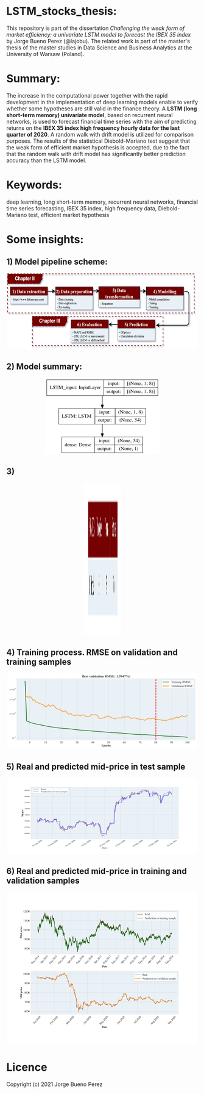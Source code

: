 # LSTM_stocks_thesis:

This repository is part of the dissertation *Challenging the weak form of market efficiency: a univariate LSTM model to forecast the IBEX 35 index* by Jorge Bueno Perez (@lajobu). The related work is part of the master's thesis of the master studies in Data Science and Business Analytics at the University of Warsaw (Poland). 

# Summary:

The increase in the computational power together with the rapid development in the implementation of deep learning models enable to verify whether some hypotheses are still valid in the finance theory. A **LSTM (long short-term memory) univariate model**, based on recurrent neural networks, is used to forecast financial time series with the aim of predicting returns on the **IBEX 35 index high frequency hourly data for the last quarter of 2020**. A random walk with drift model is utilized for comparison purposes. The results of the statistical Diebold-Mariano test suggest that the weak form of efficient market hypothesis is accepted, due to the fact that the random walk with drift model has significantly better prediction accuracy than the LSTM model.

# Keywords:

deep learning, long short-term memory, recurrent neural networks, financial time series forecasting, IBEX 35 index, high frequency data, Diebold-Mariano test, efficient market hypothesis

# Some insights:

## 1) Model pipeline scheme:

<p align="center">
  <img src="https://github.com/lajobu/LSTM_stocks_thesis/blob/master/figures/Pipeline.png" width="500" height="200" />
</p>

## 2) Model summary:

<p align="center">
  <img src="https://github.com/lajobu/LSTM_stocks_thesis/blob/master/figures/Model1_summary.png" width="300" height="200" />
</p>

## 3) 

<p align="center">
  <img src="https://github.com/lajobu/LSTM_stocks_thesis/blob/master/figures/table_model.png" width="100" height="400" />
</p>

## 4) Training process. RMSE on validation and training samples

<p align="center">
  <img src="https://github.com/lajobu/LSTM_stocks_thesis/blob/master/figures/Model1_train.png" width="500" height="200" />
</p>

## 5) Real and predicted mid-price in test sample

<p align="center">
  <img src="https://github.com/lajobu/LSTM_stocks_thesis/blob/master/figures/Model_predict_test.png" width="500" height="200" />
</p>

## 6) Real and predicted mid-price in training and validation samples

<p align="center">
  <img src="https://github.com/lajobu/LSTM_stocks_thesis/blob/master/figures/Model_predict_val_train.png" width="500" height="400" />
</p>

# Licence

Copyright (c) 2021 Jorge Bueno Perez
